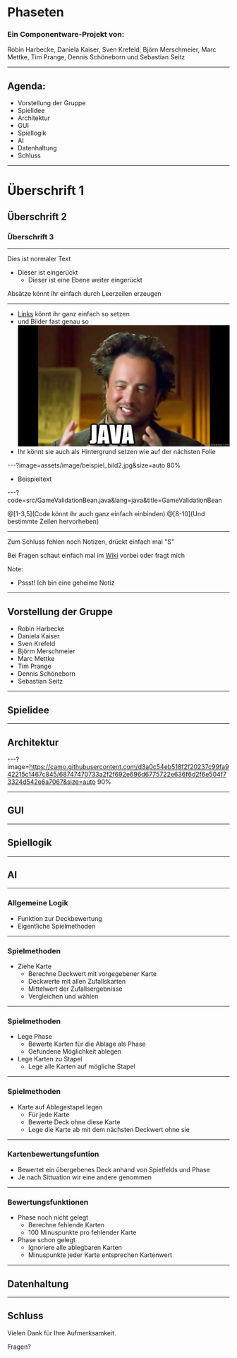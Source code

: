 # Phaseten

### Ein Componentware-Projekt von:
Robin Harbecke, Daniela Kaiser, Sven Krefeld, Björn Merschmeier, Marc Mettke, Tim Prange, Dennis Schöneborn und Sebastian Seitz

---

## Agenda:

- Vorstellung der Gruppe
- Spielidee
- Architektur
- GUI
- Spiellogik
- AI
- Datenhaltung
- Schluss

---

# Überschrift 1
## Überschrift 2
### Überschrift 3

---

Dies ist normaler Text
- Dieser ist eingerückt
  + Dieser ist eine Ebene weiter eingerückt
  
Absätze könnt ihr einfach durch Leerzeilen erzeugen

---

- [Links](http://gph.to/2DJZeDS) könnt ihr ganz einfach so setzen
- und Bilder fast genau so
![Beispiel Bild1](assets/image/beispiel_bild1.jpg)
- Ihr könnt sie auch als Hintergrund setzen wie auf der nächsten Folie

---?image=assets/image/beispiel_bild2.jpg&size=auto 80%

- Beispieltext

---?code=src/GameValidationBean.java&lang=java&title=GameValidationBean

@[1-3,5](Code könnt ihr auch ganz einfach einbinden)
@[8-10](Und bestimmte Zeilen hervorheben)

---

Zum Schluss fehlen noch Notizen, drückt einfach mal "S"

Bei Fragen schaut einfach mal im [Wiki](https://github.com/gitpitch/gitpitch/wiki) vorbei oder fragt mich

Note:
- Pssst! Ich bin eine geheime Notiz

---

## Vorstellung der Gruppe
- Robin Harbecke
- Daniela Kaiser
- Sven Krefeld
- Björm Merschmeier
- Marc Mettke
- Tim Prange
- Dennis Schöneborn
- Sebastian Seitz

---

## Spielidee

---

## Architektur

---?image=https://camo.githubusercontent.com/d3a0c54eb518f2f20237c99fa942215c1467c845/68747470733a2f2f692e696d6775722e636f6d2f6e504f73324d542e6a7067&size=auto 90%

---

## GUI

---

## Spiellogik

---

## AI

---

### Allgemeine Logik

- Funktion zur Deckbewertung
- Eigentliche Spielmethoden

---

### Spielmethoden

- Ziehe Karte
  + Berechne Deckwert mit vorgegebener Karte
  + Deckwerte mit allen Zufallskarten
  + Mittelwert der Zufallsergebnisse
  + Vergleichen und wählen

---

### Spielmethoden
- Lege Phase
  + Bewerte Karten für die Ablage als Phase
  + Gefundene Möglichkeit ablegen
- Lege Karten zu Stapel
  + Lege alle Karten auf mögliche Stapel

---

### Spielmethoden

- Karte auf Ablegestapel legen
  + Für jede Karte
  + Bewerte Deck ohne diese Karte
  + Lege die Karte ab mit dem nächsten Deckwert ohne sie
  
---

### Kartenbewertungsfuntion

- Bewertet ein übergebenes Deck anhand von Spielfelds und Phase
- Je nach Sittuation wir eine andere genommen

---
  
### Bewertungsfunktionen

- Phase noch nicht gelegt
  + Berechne fehlende Karten
  + 100 Minuspunkte pro fehlender Karte
- Phase schon gelegt
  + Ignoriere alle ablegbaren Karten
  + Minuspunkte jeder Karte entsprechen Kartenwert
  
---

## Datenhaltung

---

## Schluss
Vielen Dank für Ihre Aufmerksamkeit.

Fragen?
